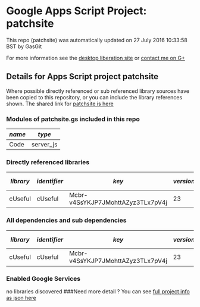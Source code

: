 # Google Apps Script Project: patchsite
This repo (patchsite) was automatically updated on 27 July 2016 10:33:58 BST by GasGit

For more information see the [desktop liberation site](http://ramblings.mcpher.com/Home/excelquirks/drivesdk/gettinggithubready "desktop liberation") or [contact me on G+](https://plus.google.com/+BruceMcpherson "Bruce McPherson - GDE")
## Details for Apps Script project patchsite
Where possible directly referenced or sub referenced library sources have been copied to this repository, or you can include the library references shown. 
The shared link for [patchsite is here](https://script.google.com/d/1B7nvfRHdc-0yGjduJIiVu5xLN-BQ4_bAx3Dxmx-SfD2bCxXfMYAtvQ0a/edit?usp=sharing "open in the GAS IDE")

### Modules of patchsite.gs included in this repo
*name*|*type*
--- | --- 
Code| server_js
### Directly referenced libraries
*library*|*identifier*|*key*|*version*|*dev mode*|*source*|
--- | --- | --- | --- | --- | --- 
cUseful| cUseful|Mcbr-v4SsYKJP7JMohttAZyz3TLx7pV4j|23|no|[here](libraries/cUseful "library source")
### All dependencies and sub dependencies
*library*|*identifier*|*key*|*version*|*dev mode*|*source*|
--- | --- | --- | --- | --- | --- 
cUseful| cUseful|Mcbr-v4SsYKJP7JMohttAZyz3TLx7pV4j|23|no|[here](libraries/cUseful "library source")
### Enabled Google Services
no libraries discovered
###Need more detail ?
You can see [full project info as json here](info.json)
